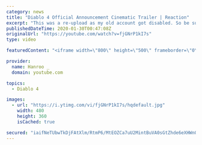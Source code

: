 ```yaml
---
category: news
title: "Diablo 4 Official Announcement Cinematic Trailer | Reaction"
excerpt: "This was a re-upload as my old account got disabled. So be sure to re-subscribe as well! :) ✨Twitch✨ I stream via Twitch every Sunday, Tuesday & Thursday ..."
publishedDateTime: 2020-01-30T00:47:08Z
originalUrl: "https://youtube.com/watch?v=fjGNrP1kI7s"
type: video

featuredContent: "<iframe width=\"800\" height=\"500\" frameborder=\"0\" src=\"https://www.youtube.com/embed/fjGNrP1kI7s\" allow=\"accelerometer; autoplay; encrypted-media; gyroscope; picture-in-picture\" allowfullscreen></iframe>"

provider:
  name: Hanroo _
  domain: youtube.com

topics:
  - Diablo 4

images:
  - url: "https://i.ytimg.com/vi/fjGNrP1kI7s/hqdefault.jpg"
    width: 480
    height: 360
    isCached: true

secured: "iaifNeTUbwTkDjFAtXlm/RtmP6/MtEOZCa7uU2MintBuVA0sGtZhde6eXHWnOUIVMkfb1YdJySbkglLF2cPLut2TQ8M0ZGhPvN2AOj8ZKVpd6rGml4brI/NFhkvIIlCMyPhO37TmSo9f4L3duxgW0a5Fnt/2F3XdHlhDa9ANhmMl5YuiDrocDOxImq3p6/MM2jFR8yEKCB1tJzo/7BP0JpGcnMP/HsRflG+vtJ4vVBpd4iw8HAvlDvU4XC4T3HMR3IxSnaDHKxknESr78ljSYdwVZCM4uF8qnpmPhjbdsVP3VipTH4z3ntUfPXQojl5eBM4mFmyz1NOdwzi7x9Ta1EyASrNPgL7RXNHkXpBvIRORuwMJOpmim4imce0BSn55kKHujyjYIHUdE4HSzFZuXOZwYZiLXTZv//7r6paVItngYh19BajeMfiR4maoJTyT;QiDfU36Mc0ID6Ts5cITvfw=="
---
```


